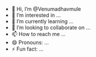 - 👋 Hi, I’m @Venumadhavmule
- 👀 I’m interested in ...
- 🌱 I’m currently learning ...
- 💞️ I’m looking to collaborate on ...
- 📫 How to reach me ...
- 😄 Pronouns: ...
- ⚡ Fun fact: ...

<!---
Venumadhavmule/Venumadhavmule is a ✨ special ✨ repository because its `README.md` (this file) appears on your GitHub profile.
You can click the Preview link to take a look at your changes.
--->
